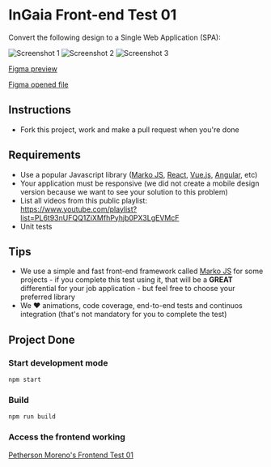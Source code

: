 # InGaia Front-end Test 01

Convert the following design to a Single Web Application (SPA):

![Screenshot 1](screenshots/screenshot1.jpg)
![Screenshot 2](screenshots/screenshot2.jpg)
![Screenshot 3](screenshots/screenshot3.jpg)

[Figma preview](https://www.figma.com/proto/COnJnZhaRmmAHt6MjBlRT3c1/Frontend---Test?node-id=20%3A1070&scaling=min-zoom)

[Figma opened file](https://www.figma.com/file/COnJnZhaRmmAHt6MjBlRT3c1/Frontend---Test?node-id=0%3A1)

## Instructions

-   Fork this project, work and make a pull request when you're done

## Requirements

-   Use a popular Javascript library ([Marko JS](https://markojs.com/), [React](https://reactjs.org/), [Vue.js](https://vuejs.org/), [Angular](https://angular.io/), etc)
-   Your application must be responsive (we did not create a mobile design version because we want to see your solution to this problem)
-   List all videos from this public playlist: https://www.youtube.com/playlist?list=PL6t93nUFQQ1ZiXMfhPyhjb0PX3LgEVMcF
-   Unit tests

## Tips

-   We use a simple and fast front-end framework called [Marko JS](https://markojs.com/) for some projects - if you complete this test using it, that will be a **GREAT** differential for your job application - but feel free to choose your preferred library
-   We ❤️ animations, code coverage, end-to-end tests and continuos integration (that's not mandatory for you to complete the test)

## Project Done

### Start development mode

    npm start

### Build

    npm run build

### Access the frontend working

[Petherson Moreno's Frontend Test 01](https://pethersonmoreno.github.io/frontend-test-01/)
